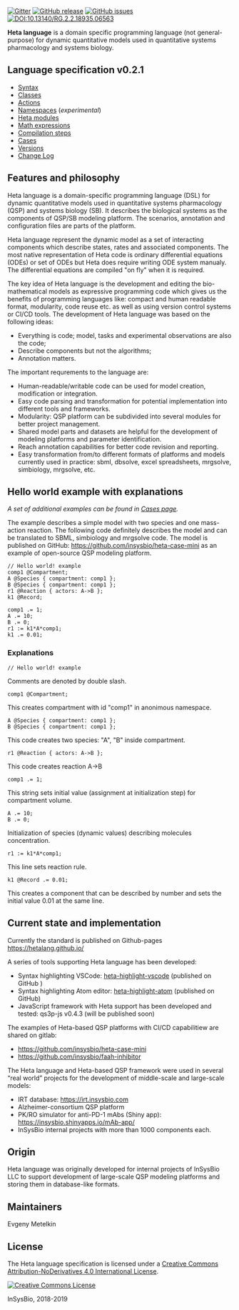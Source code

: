 
[![Gitter](https://badges.gitter.im/hetalang/community.svg)](https://gitter.im/hetalang/community?utm_source=badge&utm_medium=badge&utm_campaign=pr-badge)
[![GitHub release](https://img.shields.io/github/release/hetalang/hetalang.github.io.svg)](https://github.com/hetalang/hetalang.github.io/releases/)
[![GitHub issues](https://img.shields.io/github/issues/hetalang/hetalang.github.io.svg)](https://GitHub.com/hetalang/hetalang.github.io/issues/)
[![DOI:10.13140/RG.2.2.18935.06563](https://zenodo.org/badge/DOI/10.13140/RG.2.2.14881.35682.svg)](https://doi.org/10.13140/RG.2.2.14881.35682)

**Heta language** is a domain specific programming language (not general-purpose) for dynamic quantitative models used in quantitative systems pharmacology and systems biology.

## Language specification v0.2.1

- [Syntax](syntax)
- [Classes](classes)
- [Actions](actions)
- [Namespaces](namespaces) (*experimental*)
- [Heta modules](modules)
- [Math expressions](math)
- [Compilation steps](compilation)
- [Cases](cases)
- [Versions](versions)
- [Change Log](changelog)

## Features and philosophy
Heta language is a domain-specific programming language (DSL) for dynamic quantitative models used in quantitative systems pharmacology (QSP) and systems biology (SB). It describes the biological systems as the components of QSP/SB modeling platform. The scenarios, annotation and configuration files are parts of the platform.

Heta language represent the dynamic model as a set of interacting components which describe states, rates and associated components. The most native representation of Heta code is ordinary differential equations (ODEs) or set of ODEs but Heta does require writing ODE system manualy. The differential equations are compiled "on fly" when it is required.

The key idea of Heta language is the development and editing the bio-mathematical models as expressive programming code which gives us the benefits of programming languages like: compact and human readable format, modularity, code reuse etc. as well as using version control systems or CI/CD tools. The development of Heta language was based on the following ideas:

-	Everything is code; model, tasks and experimental observations are also the code;
-	Describe components but not the algorithms;
-	Annotation matters.

The important requrements to the language are:

-	Human-readable/writable code can be used for model creation, modification or integration.
-	Easy code parsing and transformation for potential implementation into different tools and frameworks.
-	Modularity: QSP platform can be subdivided into several modules for better project management.
-	Shared model parts and datasets are helpful for the development of modeling platforms and parameter identification.
-	Reach annotation capabilities for better code revision and reporting.
-	Easy transformation from/to different formats of platforms and models currently used in practice: sbml, dbsolve, excel spreadsheets, mrgsolve, simbiology, mrgsolve, etc.

## Hello world example with explanations
*A set of additional examples can be found in [Cases page](cases).*

The example describes a simple model with two species and one mass-action reaction. The following code definitely describes the model and can be translated to SBML, simbiology and mrgsolve code. The model is published on GitHub: <https://github.com/insysbio/heta-case-mini> as an example of open-source QSP modeling platform.

```Heta
// Hello world! example
comp1 @Compartment;
A @Species { compartment: comp1 };
B @Species { compartment: comp1 };
r1 @Reaction { actors: A->B };
k1 @Record;

comp1 .= 1;
A .= 10;
B .= 0;
r1 := k1*A*comp1;
k1 .= 0.01;
```
### Explanations
```
// Hello world! example
```
Comments are denoted by double slash.
```heta
comp1 @Compartment;
```
This creates compartment with id "comp1" in anonimous namespace.
```
A @Species { compartment: comp1 };
B @Species { compartment: comp1 };
```
This code creates two species: "A", "B" inside compartment.
```heta  
r1 @Reaction { actors: A->B };
```
This code creates reaction A->B
```
comp1 .= 1;
```
This string sets initial value (assignment at initialization step) for compartment volume.
```
A .= 10;
B .= 0;
```
Initialization of species (dynamic values) describing molecules concentration.
```
r1 := k1*A*comp1;
```
This line sets reaction rule.
```
k1 @Record .= 0.01;
```
This creates a component that can be described by number and sets the initial value 0.01 at the same line.

## Current state and implementation
Currently the standard is published on Github-pages <https://hetalang.github.io/>

A series of tools supporting Heta language has been developed:
- Syntax highlighting VSCode: [heta-highlight-vscode](https://github.com/insysbio/heta-highlight-vscode) (published on GitHub )
- Syntax highlighting Atom editor: [heta-highlight-atom](https://github.com/insysbio/heta-highlight-atom) (published on GitHub)
- JavaScript framework with Heta support has been developed and tested: qs3p-js v0.4.3 (will be published soon)

The examples of Heta-based QSP platforms with CI/CD capabilitiew are shared on gitlab: 
- <https://github.com/insysbio/heta-case-mini> 
- <https://github.com/insysbio/faah-inhibitor>

The Heta language and Heta-based QSP framework were used in several “real world” projects for the development of middle-scale and large-scale models:
-	IRT database: <https://irt.insysbio.com> 
-	Alzheimer-consortium QSP platform
-	PK/RO simulator for anti-PD-1 mAbs (Shiny app): <https://insysbio.shinyapps.io/mAb-app/>
-	InSysBio internal projects with more than 1000 components each.

## Origin
Heta language was originally developed for internal projects of InSysBio LLC to support development of large-scale QSP modeling platforms and storing them in database-like formats.

## Maintainers
Evgeny Metelkin

## License
The Heta language specification is licensed under a <a rel="license" href="">[Creative Commons Attribution-NoDerivatives 4.0 International License](http://creativecommons.org/licenses/by-nd/4.0/).

[![Creative Commons License](https://i.creativecommons.org/l/by-nd/4.0/80x15.png)](http://creativecommons.org/licenses/by-nd/4.0/)

InSysBio, 2018-2019
